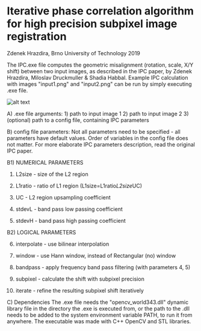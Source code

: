 # Iterative phase correlation algorithm for high precision subpixel image registration
Zdenek Hrazdira, Brno University of Technology
2019

The IPC.exe file computes the geometric misalignment 
(rotation, scale, X/Y shift) between two input images, 
as described in the IPC paper, by Zdenek Hrazdira, Miloslav
Druckmuller & Shadia Habbal. Example IPC calculation 
with images "input1.png" and "input2.png" can be run
by simply executing .exe file.

![alt text](https://raw.githubusercontent.com/zdenyhraz/IPC/master/demo.PNG "demo picture")

A) .exe file arguments:
	1) path to input image 1
	2) path to input image 2
	3) (optional) path to a config file,
	containing IPC parameters

B) config file parameters:
Not all parameters need to be specified - all
parameters have default values. Order of variables 
in the config file does not matter.
For more elaborate IPC parameters description,
read the original IPC paper.

B1) NUMERICAL PARAMETERS

1) L2size - size of the L2 region

2) L1ratio - ratio of L1 region
	(L1size=L1ratio*L2size*UC)

3) UC - L2 region upsampling coefficient

4) stdevL - band pass low passing coefficient

5) stdevH - band pass high passing coefficient


B2) LOGICAL PARAMETERS

6) interpolate - use bilinear interpolation

7) window - use Hann window, instead of
	Rectangular (no) window

8) bandpass - apply frequency band pass 
	filtering (with parameters 4, 5)

9) subpixel - calculate the shift with subpixel
	precision

10) iterate - refine the resulting subpixel shift
	iteratively

C) Dependencies
The .exe file needs the "opencv_world343.dll"
dynamic library file in the directory the .exe 
is executed from, or the path to the .dll needs
to be added to the system environment variable
PATH, to run it from anywhere. The executable
was made with C++ OpenCV and STL libraries.
